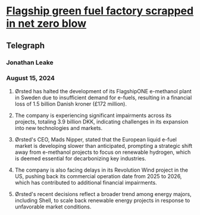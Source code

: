 # [Flagship green fuel factory scrapped in net zero blow](https://advance.lexis.com/api/document?collection=news&id=urn:contentItem:6CR8-9NN1-DY4H-K455-00000-00&context=1519360)
## Telegraph
### Jonathan Leake
### August 15, 2024

1. Ørsted has halted the development of its FlagshipONE e-methanol plant in Sweden due to insufficient demand for e-fuels, resulting in a financial loss of 1.5 billion Danish kroner (£172 million).

2. The company is experiencing significant impairments across its projects, totaling 3.9 billion DKK, indicating challenges in its expansion into new technologies and markets.

3. Ørsted's CEO, Mads Nipper, stated that the European liquid e-fuel market is developing slower than anticipated, prompting a strategic shift away from e-methanol projects to focus on renewable hydrogen, which is deemed essential for decarbonizing key industries.

4. The company is also facing delays in its Revolution Wind project in the US, pushing back its commercial operation date from 2025 to 2026, which has contributed to additional financial impairments.

5. Ørsted's recent decisions reflect a broader trend among energy majors, including Shell, to scale back renewable energy projects in response to unfavorable market conditions.
